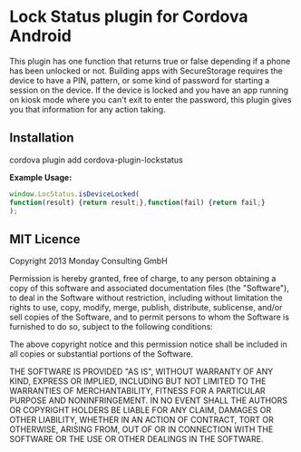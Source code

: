 # Lock Status plugin for Cordova Android

This plugin has one function that returns true or false depending if a phone has been unlocked or not.
Building apps with SecureStorage requires the device to have a PIN, pattern, or some kind of password for
starting a session on the device. If the device is locked and you have an app running on kiosk mode where you
can't exit to enter the password, this plugin gives you that information for any action taking.

## Installation 

cordova plugin add cordova-plugin-lockstatus

**Example Usage:**

```js
window.LocStatus.isDeviceLocked(
function(result) {return result;},function(fail) {return fail;}
);
```

## MIT Licence

Copyright 2013 Monday Consulting GmbH

Permission is hereby granted, free of charge, to any person obtaining
a copy of this software and associated documentation files (the
"Software"), to deal in the Software without restriction, including
without limitation the rights to use, copy, modify, merge, publish,
distribute, sublicense, and/or sell copies of the Software, and to
permit persons to whom the Software is furnished to do so, subject to
the following conditions:

The above copyright notice and this permission notice shall be
included in all copies or substantial portions of the Software.

THE SOFTWARE IS PROVIDED "AS IS", WITHOUT WARRANTY OF ANY KIND,
EXPRESS OR IMPLIED, INCLUDING BUT NOT LIMITED TO THE WARRANTIES OF
MERCHANTABILITY, FITNESS FOR A PARTICULAR PURPOSE AND
NONINFRINGEMENT. IN NO EVENT SHALL THE AUTHORS OR COPYRIGHT HOLDERS BE
LIABLE FOR ANY CLAIM, DAMAGES OR OTHER LIABILITY, WHETHER IN AN ACTION
OF CONTRACT, TORT OR OTHERWISE, ARISING FROM, OUT OF OR IN CONNECTION
WITH THE SOFTWARE OR THE USE OR OTHER DEALINGS IN THE SOFTWARE.
